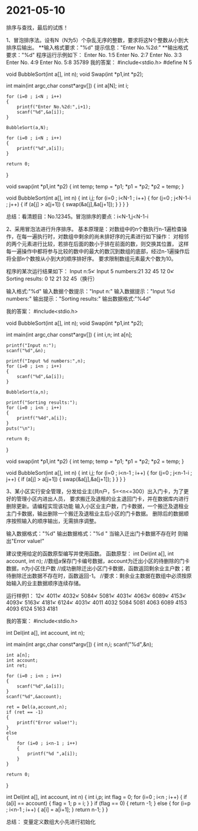 # 2021-05-10
排序与查找，最后的试炼！

1、冒泡排序法。设有N（N为5）个杂乱无序的整数，要求将这N个整数从小到大排序后输出。
**输入格式要求："%d" 提示信息："Enter No.%2d:"
**输出格式要求："%d"
程序运行示例如下：
Enter No. 1:5
Enter No. 2:7
Enter No. 3:3
Enter No. 4:9
Enter No. 5:8
35789
我的答案：
#include<stdio.h>
#define N 5

void BubbleSort(int a[], int n);
void Swap(int *p1,int *p2);

int main(int argc,char const*argv[])
{
	int a[N];
	int i;
	
	for (i=0 ; i<N ; i++)
	{
		printf("Enter No.%2d:",i+1);
		scanf("%d",&a[i]);
	}
	
	BubbleSort(a,N);
	
	for (i=0 ; i<N ; i++)
	{
		printf("%d",a[i]);
	}
	
	return 0;
}

void swap(int *p1,int *p2)
{
	int temp;
	temp = *p1;
	*p1 = *p2;
	*p2 = temp;
}

void BubbleSort(int a[], int n)
{
	int i,j;
	for (i=0 ; i<N-1 ; i++)
	{
		for (j=0 ; j<N-1-i ; j++)
		{
			if (a[j] > a[j+1])
			{
				swap(&a[j],&a[j+1]);
			}
		}
	}
}

总结：看清题目：No.12345。冒泡排序的要点：i<N-1,j<N-1-i

2、采用冒泡法进行升序排序。
基本原理是：对数组中的n个数执行n-1遍检查操作，在每一遍执行时，对数组中剩余的尚未排好序的元素进行如下操作：
对相邻的两个元素进行比较，若排在后面的数小于排在前面的数，则交换其位置，
这样每一遍操作中都将参与比较的数中的最大的数沉到数组的底部，经过n-1遍操作后将全部n个数按从小到大的顺序排好序。
要求限制数组元素最大个数为10。

程序的某次运行结果如下：
Input n:5↙
Input 5 numbers:21 32 45 12 0↙
Sorting results:   0  12  21  32  45（换行）

输入格式:"%d"
输入数据个数提示："Input n:"
输入数据提示："Input %d numbers:"
输出提示："Sorting results:"
输出数据格式:"%4d"

我的答案：
#include<stdio.h>

void BubbleSort(int a[], int n);
void Swap(int *p1,int *p2);

int main(int argc,char const*argv[])
{
	int i,n;
	int a[n];
	
	printf("Input n:");
	scanf("%d",&n);
	
	printf("Input %d numbers:",n);
	for (i=0 ; i<n ; i++)
	{
		scanf("%d",&a[i]);
	}
	
	BubbleSort(a,n);
	
	printf("Sorting results:");
	for (i=0 ; i<n ; i++)
	{
		printf("%4d",a[i]);
	}
	puts("\n");
	
	return 0;
}

void swap(int *p1,int *p2)
{
	int temp;
	temp = *p1;
	*p1 = *p2;
	*p2 = temp;
}

void BubbleSort(int a[], int n)
{
	int i,j;
	for (i=0 ; i<n-1 ; i++)
	{
		for (j=0 ; j<n-1-i ; j++)
		{
			if (a[j] > a[j+1])
			{
				swap(&a[j],&a[j+1]);
			}
		}
	}
}

3、某小区实行安全管理，分发给业主(共n户，5=<n<=300）出入门卡，为了更好的管理小区内进出人员，
要求搬迁及退租的业主退回门卡，并在数据库内进行删除更新。请编程实现该功能
输入小区业主户数，门卡数据，一个搬迁及退租业主门卡数据，输出删除一个搬迁及退租业主后小区的门卡数据。
删除后的数据顺序按照输入的顺序输出，无需排序调整。

输入数据格式："%d"
输出数据格式："%d "
    当输入迁出门卡数据不存在时 则输出"Error value!"

建议使用给定的函数原型编写并使用函数。
函数原型：
int Del(int a[], int account, int n);
//数组a保存门卡编号数据，account为迁出小区的待删除的门卡数据，n为小区住户数
//成功删除迁出小区门卡数据，函数返回剩余业主户数；若待删除迁出数据不存在时，函数返回-1。
//要求：剩余业主数据在数组中必须按原始输入的业主数据顺序连续存储。

运行样例1：
12↙
4011↙
4032↙
5084↙
5081↙
4031↙
4063↙
6089↙
4153↙
4093↙
5163↙
4181↙
6124↙
4031↙
4011 4032 5084 5081 4063 6089 4153 4093 6124 5163 4181

我的答案：
#include<stdio.h>

int Del(int a[], int account, int n);

int main(int argc,char const*argv[])
{
	int n,i;
	scanf("%d",&n);
	
	int a[n];
	int account;
	int ret;
	
	for (i=0 ; i<n ; i++)
	{
		scanf("%d",&a[i]);
	}
	scanf("%d",&account);
	
	ret = Del(a,account,n);
	if (ret == -1)
	{
		printf("Error value!");
	}
	else
	{
		for (i=0 ; i<n-1 ; i++)
		{
			printf("%d ",a[i]);
		}
	}
	
	return 0;
}

int Del(int a[], int account, int n)
{
	int i,p;
	int flag = 0;
	for (i=0 ; i<n ; i++)
	{
		if (a[i] == account)
		{
			flag = 1;
			p = i;
		}
	}
	if (flag == 0)
	{
		return -1;
	}
	else
	{
		for (i=p ; i<n-1 ; i++)
		{
			a[i] = a[i+1];
		}
		return n-1;
	}
}

总结：
变量定义数组大小先进行初始化
